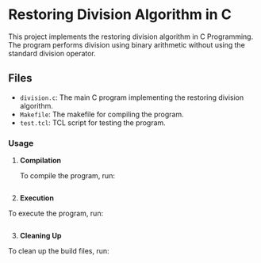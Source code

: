 # Restoring Division Algorithm in C

This project implements the restoring division algorithm in C Programming. The program performs division using binary arithmetic without using the standard division operator.

## Files

- `division.c`: The main C program implementing the restoring division algorithm.
- `Makefile`: The makefile for compiling the program.
- `test.tcl`: TCL script for testing the program.

### Usage

1. **Compilation**

   To compile the program, run:
   ```make
   ```

2. **Execution**

To execute the program, run:
```./division
```

3. **Cleaning Up**

To clean up the build files, run:

```make clean
```
   